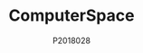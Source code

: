 ---
author: P2018028
title: ComputerSpace
image_url: /images/computer-space.jpg
caption: 'Το ComputerSpace είναι το πρώτο βιντεοπαιχνίδι στην ιστορία. Το δημιουργησε ο Nolan Bushnell και ήταν το βιντεοπαιχνίδι που εδραίωσε την καμπίνa Arcade. Το ComputerSpace παρόλο που δεν ήταν μια εμπορική επιτυχία ήταν πρωτοπόρο και προτίστως προσβάσιμο σε όλους, μια μεγάλη αλλαγή από τα προηγούμενα βιντεοπαιχνίδια της εποχής, στα οποία είχαν πρόσβαση μόνο οι φοιτητές συγκεκριμένον πανεπιστημίων'
year: 1971
license_url: 'https://en.wikipedia.org/wiki/Computer_Space'
license_text: Courtesy of Wikipedia
categories:
  - Βιντεοπαιχνίδια
tags:
  - spacewar
  - Nolan-Bushnell
---